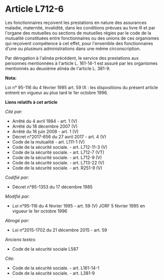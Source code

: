# Article L712-6

Les fonctionnaires reçoivent les prestations en nature des assurances maladie, maternité, invalidité, dans les conditions
prévues au livre III et par l'organe des mutuelles ou sections de mutuelles régies par le code de la mutualité constituées
entre fonctionnaires ou des unions de ces organismes qui reçoivent compétence à cet effet, pour l'ensemble des fonctionnaires
d'une ou plusieurs administrations dans une même circonscription. 

Par dérogation à l'alinéa précédent, le service des prestations aux personnes mentionnées à l'article L. 161-14-1 est assuré
par les organismes mentionnés au deuxième alinéa de l'article L. 381-9.

**Nota:**

Loi n° 95-116 du 4 février 1995 art. 59 IX : les dispositions du présent article entrent en vigueur au plus tard le 1er
octobre 1996.

**Liens relatifs à cet article**

_Cité par_:

  - Arrêté du 4 avril 1984 - art. 1 (V)
  - Arrêté du 18 décembre 2007 (V)
  - Arrêté du 16 juin 2008 - art. 1 (V)
  - Décret n°2017-656 du 27 avril 2017 - art. 4 (V)
  - Code de la mutualité - art. L111-1 (V)
  - Code de la sécurité sociale. - art. L712-11-3 (V)
  - Code de la sécurité sociale. - art. L712-7 (VT)
  - Code de la sécurité sociale. - art. L712-9 (V)
  - Code de la sécurité sociale. - art. L713-22 (V)
  - Code de la sécurité sociale. - art. R251-9 (V)

_Codifié par_:

  - Décret n°85-1353 du 17 décembre 1985

_Modifié par_:

  - Loi n°95-116 du 4 février 1995 - art. 59 (V) JORF 5 février 1995 en vigueur le 1er octobre 1996

_Abrogé par_:

  - Loi n°2015-1702 du 21 décembre 2015 - art. 59

_Anciens textes_:

  - Code de la sécurité sociale L587

_Cite_:

  - Code de la sécurité sociale. - art. L161-14-1
  - Code de la sécurité sociale. - art. L381-9
